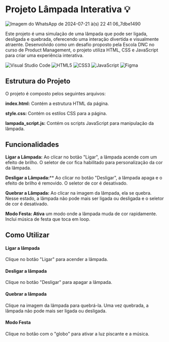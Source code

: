 # Projeto Lâmpada Interativa 💡

![Imagem do WhatsApp de 2024-07-21 à(s) 22 41 06_7dbe1490](https://github.com/user-attachments/assets/e54622a8-c518-4b1c-a217-63625d148fa1)


Este projeto é uma simulação de uma lâmpada que pode ser ligada, desligada e quebrada, oferecendo uma interação divertida e visualmente atraente. Desenvolvido como um desafio proposto pela Escola DNC no curso de Product Management, o projeto utiliza HTML, CSS e JavaScript para criar uma experiência interativa.

![Visual Studio Code](https://img.shields.io/badge/Visual%20Studio%20Code-0078d7.svg?style=for-the-badge&logo=visual-studio-code&logoColor=white)
![HTML5](https://img.shields.io/badge/html5-%23E34F26.svg?style=for-the-badge&logo=html5&logoColor=white)
![CSS3](https://img.shields.io/badge/css3-%231572B6.svg?style=for-the-badge&logo=css3&logoColor=white)
![JavaScript](https://img.shields.io/badge/javascript-%23323330.svg?style=for-the-badge&logo=javascript&logoColor=%23F7DF1E)
![Figma](https://img.shields.io/badge/figma-%23F24E1E.svg?style=for-the-badge&logo=figma&logoColor=white)

## Estrutura do Projeto

O projeto é composto pelos seguintes arquivos:

**index.html:** Contém a estrutura HTML da página.

**style.css:** Contém os estilos CSS para a página.

<b>lampada_script.js:</b> Contém os scripts JavaScript para manipulação da lâmpada.

## Funcionalidades
**Ligar a Lâmpada:** Ao clicar no botão "Ligar", a lâmpada acende com um efeito de brilho. O seletor de cor fica habilitado para personalização da cor da lâmpada.

**Desligar a Lâmpada:**** Ao clicar no botão "Desligar", a lâmpada apaga e o efeito de brilho é removido. O seletor de cor é desativado.

**Quebrar a Lâmpada:** Ao clicar na imagem da lâmpada, ela se quebra. Nesse estado, a lâmpada não pode mais ser ligada ou desligada e o seletor de cor é desativado.

**Modo Festa: Ativa** um modo onde a lâmpada muda de cor rapidamente. Inclui música de festa que toca em loop.

## Como Utilizar

#### Ligar a lâmpada

Clique no botão "Ligar" para acender a lâmpada.

#### Desligar a lâmpada

Clique no botão "Desligar" para apagar a lâmpada.

#### Quebrar a lâmpada

Clique na imagem da lâmpada para quebrá-la. Uma vez quebrada, a lâmpada não pode mais ser ligada ou desligada.

#### Modo Festa

Clique no botão com o "globo" para ativar a luz piscante e a música.
